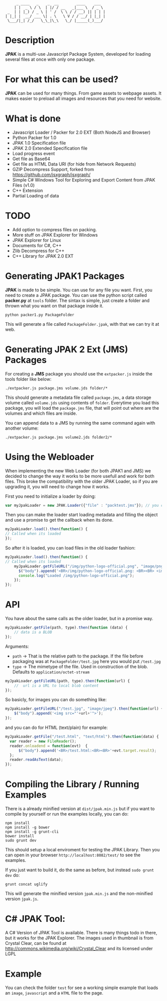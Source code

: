          _ ____   _    _  __        ____    ___  
        | |  _ \ / \  | |/ / __   _|___ \  / _ \ 
     _  | | |_) / _ \ | ' /  \ \ / / __) || | | |
    | |_| |  __/ ___ \| . \   \ V / / __/ | |_| |
     \___/|_| /_/   \_\_|\_\   \_/ |_____(_)___/ 
                                                 
Description
===========

**JPAK** is a multi-use Javascript Package System, developed for loading several files at once with only one package.

For what this can be used?
==========================

**JPAK** can be used for many things. From game assets to webpage assets. It makes easier to preload all images and resources that you need for website.

What is done
========
* Javascript Loader / Packer for 2.0 EXT (Both NodeJS and Browser)
* Python Packer for 1.0
* JPAK 1.0 Specification file
* JPAK 2.0 Extended Specification file
* Load progress event
* Get file as Base64
* Get file as HTML Data URI (for hide from Network Requests)
* GZIP Decompress Support, forked from https://github.com/jsxgraph/jsxgraph/
* Simple C# Windows Tool for Exploring and Export Content from JPAK Files (v1.0)
* C++ Extension
* Partial Loading of data

TODO
========
* Add option to compress files on packing.
* More stuff on JPAK Explorer for Windows
* JPAK Explorer for Linux
* Documents for C#, C++
* Zlib Decompress for C++
* C++ Library for JPAK 2.0 EXT

Generating JPAK1 Packages
=============

**JPAK** is made to be simple. You can use for any file you want. First, you need to create a JPAK package.
You can use the python script called **packer.py** at `tools` folder. The sintax is simple, just create a folder and thrown what you want on that package inside it.

```shellscript
python packer1.py PackageFolder
```
This will generate a file called `PackageFolder.jpak`, with that we can try it at web.

Generating JPAK 2 Ext (JMS) Packages
====================================

For creating a **JMS** package you should use the `extpacker.js` inside the tools folder like below:
```shellscript
./extpacker.js package.jms volume.jds folder/*
```

This should generate a metadata file called `package.jms`, a data storage volume called `volume.jds` using contents of `folder`. Everytime you load this package, you will load the `package.jms` file, that will point out where are the volumes and which files are inside. 

You can append data to a JMS by running the same command again with another volume:
```shellscript
./extpacker.js package.jms volume2.jds folder2/*
```

Using the Webloader
===================

When implementing the new Web Loader (for both JPAK1 and JMS) we decided to change the way it works to be more usefull and work for both files. This broke the compatibility with the older JPAK Loader, so if you are upgrading it, you will need to change how it works.

First you need to initialize a loader by doing:

```javascript
var myJpakLoader = new JPAK.Loader({"file" : "packtest.jms"}); // you can do the same thing for a jpak file just by replacing the file name.
```

Then you can make the loader start loading metadata and filling the object and use a promise to get the callback when its done.
```javascript
myJpakLoader.load().then(function() {
// Called when its loaded
});
```

So after it is loaded, you can load files in the old loader fashion:
```javascript
myJpakLoader.load().then(function() {
// Called when its loaded
    myJpakLoader.getFileURL("/img/python-logo-official.png", "image/png").then(function(data) {
      $("body").append('<BR>/img/python-logo-official.png: <BR><BR> <img src="'+data+'">');
      console.log("Loaded /img/python-logo-official.png");
    });
});
```

API
===

You have about the same calls as the older loader, but in a promise way.
```javascript
myJpakLoader.getFile(path, type).then(function (data) {
    // data is a BLOB
});
```
Arguments: 
*   `path`      -> That is the relative path to the package. If the file before packaging was at `PackageFolder/test.jpg` here you would put `/test.jpg`
*   `type`      -> The mimetype of the file. Used in construction of the blob. Defaults to `application/octet-stream`

```javascript
myJpakLoader.getFileURL(path, type).then(function(url) {
    //  url is a URL to local blob content
});
```

So basicly, for images you can do something like:

```javascript
myJpakLoader.getFileURL("/test.jpg", "image/jpeg").then(function(url) {
    $("body").append('<img src="'+url+'">');
});
```

and you can do for HTML (text/plain) for example:

```javascript
myJpakLoader.getFile("/test.html", "text/html").then(function(data) {
  var reader = new FileReader();
  reader.onloadend = function(evt)  {
      $("body").append('<BR>/test.html:<BR><BR>'+evt.target.result);   
  };
  reader.readAsText(data);
});
```

Compiling the Library / Running Examples
=====================
There is a already minified version at `dist/jpak.min.js` but if you want to compile by yourself or run the examples locally, you can do:

```shellscript
npm install
npm install -g bower
npm install -g grunt-cli
bower install
sudo grunt dev
```

This should setup a local enviroment for testing the JPAK Library. Then you can open in your browser `http://localhost:8082/test/` to see the examples.

If you just want to build it, do the same as before, but instead `sudo grunt dev` do:
```shellscript
grunt concat uglify
```

This will generate the minified version `jpak.min.js` and the non-minified version `jpak.js`.

C# JPAK Tool:
========

A C# Version of JPAK Tool is available. There is many things todo in there, but it works for the JPAK Explorer. The images used in thumbnail is from Crystal Clear, can be found at http://commons.wikimedia.org/wiki/Crystal_Clear and its licensed under LGPL

Example
========

You can check the folder `test` for see a working simple example that loads an `image`, `javascript` and a `HTML` file to the page.

